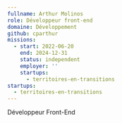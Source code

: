 ```yaml
---
fullname: Arthur Molinos
role: Développeur front-end
domaine: Développement
github: cparthur
missions:
  - start: 2022-06-20
    end: 2024-12-31
    status: independent
    employer: ''
    startups:
      - territoires-en-transitions
startups:
  - territoires-en-transitions
---
```

Développeur Front-End